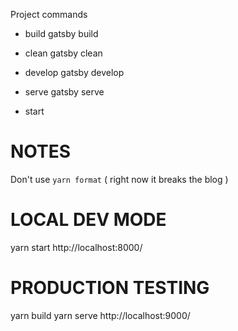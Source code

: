 Project commands

- build
  gatsby build

- clean
  gatsby clean

- develop
  gatsby develop

- serve
  gatsby serve

- start

# NOTES

Don't use `yarn format` ( right now it breaks the blog )

# LOCAL DEV MODE

yarn start
http://localhost:8000/

# PRODUCTION TESTING

yarn build
yarn serve
http://localhost:9000/
